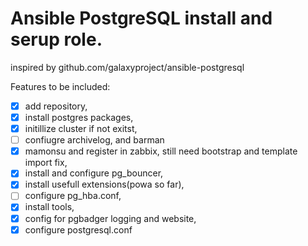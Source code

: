 # Ansible PostgreSQL install and serup role.
inspired by github.com/galaxyproject/ansible-postgresql

Features to be included:

- [x] add repository,
- [x] install postgres packages,
- [x] initillize cluster if not exitst,
- [ ] confiugre archivelog, and barman
- [x] mamonsu and register in zabbix, still need bootstrap and template import fix,
- [x] install and configure pg_bouncer,
- [x] install usefull extensions(powa so far),
- [ ] configure pg_hba.conf,
- [x] install tools,
- [x] config for pgbadger logging and website,
- [x] configure postgresql.conf
